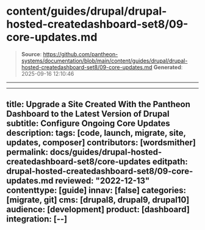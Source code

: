 # content/guides/drupal/drupal-hosted-createdashboard-set8/09-core-updates.md

> **Source**: https://github.com/pantheon-systems/documentation/blob/main/content/guides/drupal/drupal-hosted-createdashboard-set8/09-core-updates.md
> **Generated**: 2025-09-16 12:10:46

---

---
title: Upgrade a Site Created With the Pantheon Dashboard to the Latest Version of Drupal
subtitle: Configure Ongoing Core Updates
description: 
tags: [code, launch, migrate, site, updates, composer]
contributors: [wordsmither]
permalink: docs/guides/drupal-hosted-createdashboard-set8/core-updates
editpath: drupal-hosted-createdashboard-set8/09-core-updates.md
reviewed: "2022-12-13"
contenttype: [guide]
innav: [false]
categories: [migrate, git]
cms: [drupal8, drupal9, drupal10]
audience: [development]
product: [dashboard]
integration: [--]
---

<Partial file="drupal/core-updates-dashboard.md" />

